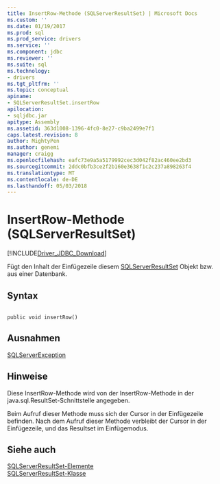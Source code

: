```yaml
---
title: InsertRow-Methode (SQLServerResultSet) | Microsoft Docs
ms.custom: ''
ms.date: 01/19/2017
ms.prod: sql
ms.prod_service: drivers
ms.service: ''
ms.component: jdbc
ms.reviewer: ''
ms.suite: sql
ms.technology:
- drivers
ms.tgt_pltfrm: ''
ms.topic: conceptual
apiname:
- SQLServerResultSet.insertRow
apilocation:
- sqljdbc.jar
apitype: Assembly
ms.assetid: 363d1008-1396-4fc0-8e27-c9ba2499e7f1
caps.latest.revision: 8
author: MightyPen
ms.author: genemi
manager: craigg
ms.openlocfilehash: eafc73e9a5a5179992cec3d042f82ac460ee2bd3
ms.sourcegitcommit: 2ddc0bfb3ce2f2b160e3638f1c2c237a898263f4
ms.translationtype: MT
ms.contentlocale: de-DE
ms.lasthandoff: 05/03/2018
---
```

# <a name="insertrow-method-sqlserverresultset"></a>InsertRow-Methode (SQLServerResultSet)
[!INCLUDE[Driver_JDBC_Download](../../../includes/driver_jdbc_download.md)]

  Fügt den Inhalt der Einfügezeile diesem [SQLServerResultSet](../../../connect/jdbc/reference/sqlserverresultset-class.md) Objekt bzw. aus einer Datenbank.  
  
## <a name="syntax"></a>Syntax  
  
```  
  
public void insertRow()  
```  
  
## <a name="exceptions"></a>Ausnahmen  
 [SQLServerException](../../../connect/jdbc/reference/sqlserverexception-class.md)  
  
## <a name="remarks"></a>Hinweise  
 Diese InsertRow-Methode wird von der InsertRow-Methode in der java.sql.ResultSet-Schnittstelle angegeben.  
  
 Beim Aufruf dieser Methode muss sich der Cursor in der Einfügezeile befinden. Nach dem Aufruf dieser Methode verbleibt der Cursor in der Einfügezeile, und das Resultset im Einfügemodus.  
  
## <a name="see-also"></a>Siehe auch  
 [SQLServerResultSet-Elemente](../../../connect/jdbc/reference/sqlserverresultset-members.md)   
 [SQLServerResultSet-Klasse](../../../connect/jdbc/reference/sqlserverresultset-class.md)  
  
  
